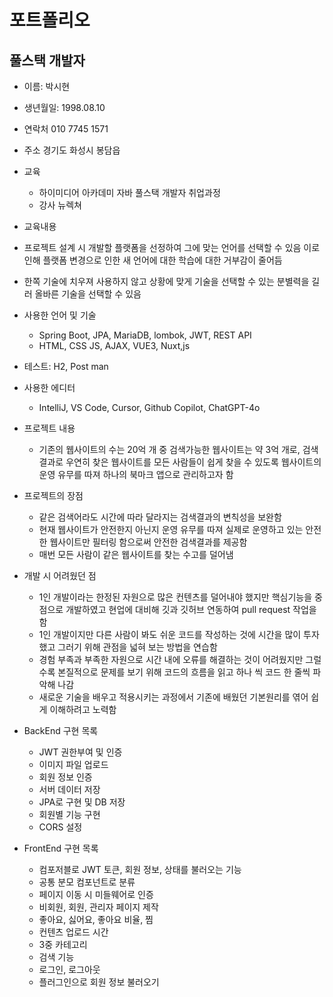# 포트폴리오
## 풀스택 개발자
+ 이름: 박시현
+ 생년월일: 1998.08.10
+ 연락처 010 7745 1571
+ 주소 경기도 화성시 봉담읍
+ 교육
  +  하이미디어 아카데미 자바 풀스택 개발자 취업과정
  +  강사 뉴렉쳐 
+  교육내용
  + 프로젝트 설계 시 개발할 플랫폼을 선정하여 그에 맞는 언어를 선택할 수 있음 이로 인해 플랫폼 변경으로 인한 새 언어에 대한 학습에 대한 거부감이 줄어듬
  + 한쪽 기술에 치우져 사용하지 않고 상황에 맞게 기술을 선택할 수 있는 분별력을 길러 올바른 기술을 선택할 수 있음

+ 사용한 언어 및 기술
  + Spring Boot, JPA, MariaDB, lombok, JWT, REST API
  + HTML, CSS JS, AJAX, VUE3, Nuxt,js
+ 테스트: H2, Post man
+ 사용한 에디터
  + IntelliJ, VS Code, Cursor, Github Copilot, ChatGPT-4o

+ 프로젝트 내용
  + 기존의 웹사이트의 수는 20억 개 중 검색가능한 웹사이트는 약 3억 개로, 검색결과로 우연히 찾은 웹사이트를 모든 사람들이 쉽게 찾을 수 있도록 웹사이트의 운영 유무를 따져 하나의 북마크 앱으로 관리하고자 함

+ 프로젝트의 장점
  + 같은 검색어라도 시간에 따라 달라지는 검색결과의 변칙성을 보완함
  + 현재 웹사이트가 안전한지 아닌지 운영 유무를 따져 실제로 운영하고 있는 안전한 웹사이트만 필터링 함으로써 안전한 검색결과를 제공함
  + 매번 모든 사람이 같은 웹사이트를 찾는 수고를 덜어냄
 
+ 개발 시 어려웠던 점
  + 1인 개발이라는 한정된 자원으로 많은 컨텐츠를 덜어내야 했지만 핵심기능을 중점으로 개발하였고 현업에 대비해 깃과 깃허브 연동하여 pull request 작업을 함
  + 1인 개발이지만 다른 사람이 봐도 쉬운 코드를 작성하는 것에 시간을 많이 투자했고 그러기 위해 관점을 넓혀 보는 방법을 연습함
  + 경험 부족과 부족한 자원으로 시간 내에 오류를 해결하는 것이 어려웠지만 그럴수록 본질적으로 문제를 보기 위해 코드의 흐름을 읽고 하나 씩 코드 한 줄씩 파악해 나감
  + 새로운 기술을 배우고 적용시키는 과정에서 기존에 배웠던 기본원리를 엮어 쉽게 이해하려고 노력함
 
+ BackEnd 구현 목록
  + JWT 권한부여 및 인증
  + 이미지 파일 업로드
  + 회원 정보 인증 
  + 서버 데이터 저장
  + JPA로 구현 및 DB 저장
  + 회원별 기능 구현
  + CORS 설정
    
+ FrontEnd 구현 목록
  + 컴포저블로 JWT 토큰, 회원 정보, 상태를 불러오는 기능
  + 공통 분모 컴포넌트로 분류
  + 페이지 이동 시 미들웨어로 인증
  + 비회원, 회원, 관리자 페이지 제작
  + 좋아요, 싫어요, 좋아요 비율, 찜
  + 컨텐츠 업로드 시간
  + 3중 카테고리
  + 검색 기능
  + 로그인, 로그아웃
  + 플러그인으로 회원 정보 불러오기





  
